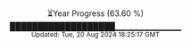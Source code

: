 <p align="center">
⏳Year Progress (63.60 %) <br>
███████████████████▁▁▁▁▁▁▁▁▁▁▁ <br>
<sub>Updated: Tue, 20 Aug 2024 18:25:17 GMT</sub>
</p>

